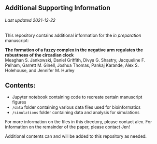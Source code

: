 ## Additional Supporting Information
###### Last updated 2021-12-22

This repository contains additional information for the *in preparation* manuscript:

**The formation of a fuzzy complex in the negative arm regulates the robustness of the circadian clock** <br> Meaghan S. Jankowski, Daniel Griffith, Divya G. Shastry, Jacqueline F. Pelham, Garrett M. Ginell, Joshua Thomas, Pankaj Karande, Alex S. Holehouse, and Jennifer M. Hurley


## Contents:

* Jupyter notebook containing code to recreate certain manuscript figures
* `/data` folder containing various data files used for bioinformatics
* `/simulations` folder containing data and analysis for simulations

For more information on the files in this directory, please contact alex. For information on the remainder of the paper, please contact Jen!

Additional contents can and will be added to this repository as needed. 